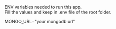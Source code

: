 ENV variables needed to run this app.  
Fill the values and keep in .env file of the root folder.  

MONGO_URL="your mongodb url"